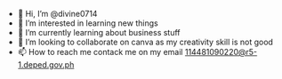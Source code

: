 - 👋 Hi, I’m @divine0714
- 👀 I’m interested in learning new things
- 🌱 I’m currently learning about business stuff
- 💞️ I’m looking to collaborate on canva as my creativity skill is not good
- 📫 How to reach me contack me on my email 114481090220@r5-1.deped.gov.ph


<!---
divine0714/divine0714 is a ✨ special ✨ repository because its `README.md` (this file) appears on your GitHub profile.
You can click the Preview link to take a look at your changes.
--->
